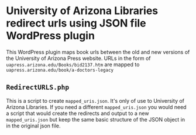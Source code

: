 # University of Arizona Libraries redirect urls using JSON file WordPress plugin

This WordPress plugin maps book urls between the old and new versions of the University of Arizona Press website.
URLs in the form of `uapress.arizona.edu/Books/bid2137.htm` are mapped to `uapress.arizona.edu/book/a-doctors-legacy`

## `RedirectURLS.php`

This is a script to create `mapped_uris.json`. It's only of use to University of Arizona Libraries. If you need a different `mapped_uris.json` you would need a script that would create the redirects and output to a new `mapped_uris.json` but keep the same basic structure of the JSON object in in the original json file.
